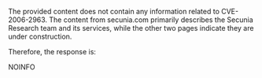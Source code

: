 The provided content does not contain any information related to CVE-2006-2963. The content from secunia.com primarily describes the Secunia Research team and its services, while the other two pages indicate they are under construction.

Therefore, the response is:

NOINFO